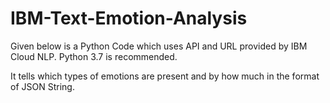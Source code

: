 # IBM-Text-Emotion-Analysis
Given below is a Python Code which uses API and URL provided by IBM Cloud NLP. Python 3.7 is recommended.

It tells which types of emotions are present and by how much in the format of JSON String.
